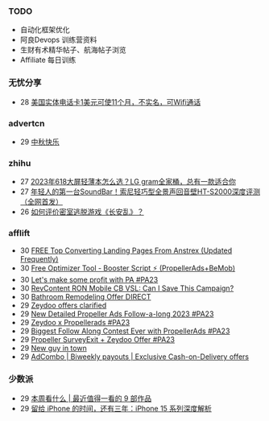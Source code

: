 ### TODO
-  自动化框架优化
-  阿良Devops 训练营资料
-  生财有术精华帖子、航海帖子浏览
-  Affiliate 每日训练

### 无忧分享
<!-- ruyo:START -->
-  28 [美国实体电话卡1美元可使11个月，不实名，可Wifi通话](https://51.ruyo.net/18487.html)<!-- ruyo:END -->

### advertcn
<!-- advertcn:START -->
-  29 [中秋快乐](https://www.advertcn.com/forum.php?mod=viewthread&tid=112320)<!-- advertcn:END -->

### zhihu
<!-- zhihu:START -->
-  27 [2023年618大屏轻薄本怎么选？LG gram全家桶，总有一款适合你](http://zhuanlan.zhihu.com/p/632641888?utm_campaign=rss&utm_medium=rss&utm_source=rss&utm_content=title)
-  27 [年轻人的第一台SoundBar！索尼轻巧型全景声回音壁HT-S2000深度评测（全网首发）](http://zhuanlan.zhihu.com/p/630990296?utm_campaign=rss&utm_medium=rss&utm_source=rss&utm_content=title)
-  26 [如何评价密室逃脱游戏《长安乱》？](http://www.zhihu.com/question/563950552/answer/3045961312?utm_campaign=rss&utm_medium=rss&utm_source=rss&utm_content=title)<!-- zhihu:END -->

### afflift
<!-- afflift:START -->
-  30 [FREE Top Converting Landing Pages From Anstrex &lpar;Updated Frequently&rpar;](https://afflift.com/f/threads/free-top-converting-landing-pages-from-anstrex-updated-frequently.2596/)
-  30 [Free Optimizer Tool - Booster Script ⚡ &lpar;PropellerAds+BeMob&rpar;](https://afflift.com/f/threads/free-optimizer-tool-booster-script-%E2%9A%A1-propellerads-bemob.10601/)
-  30 [Let&#39;s make some profit with PA #PA23](https://afflift.com/f/threads/lets-make-some-profit-with-pa-pa23.11600/)
-  30 [RevContent RON Mobile CB VSL: Can I Save This Campaign?](https://afflift.com/f/threads/revcontent-ron-mobile-cb-vsl-can-i-save-this-campaign.11587/)
-  30 [Bathroom Remodeling Offer DIRECT](https://afflift.com/f/threads/bathroom-remodeling-offer-direct.11707/)
-  29 [Zeydoo offers clarified](https://afflift.com/f/threads/zeydoo-offers-clarified.11710/)
-  29 [New Detailed Propeller Ads Follow-a-long 2023 #PA23](https://afflift.com/f/threads/new-detailed-propeller-ads-follow-a-long-2023-pa23.11612/)
-  29 [Zeydoo x Propellerads #PA23](https://afflift.com/f/threads/zeydoo-x-propellerads-pa23.11561/)
-  29 [Biggest Follow Along Contest Ever with PropellerAds #PA23](https://afflift.com/f/threads/biggest-follow-along-contest-ever-with-propellerads-pa23.11543/)
-  29 [Propeller SurveyExit + Zeydoo Offer #PA23](https://afflift.com/f/threads/propeller-surveyexit-zeydoo-offer-pa23.11709/)
-  29 [New guy in town](https://afflift.com/f/threads/new-guy-in-town.11708/)
-  29 [AdCombo | Biweekly payouts | Exclusive Cash-on-Delivery offers](https://afflift.com/f/threads/adcombo-biweekly-payouts-exclusive-cash-on-delivery-offers.3509/)<!-- afflift:END -->

### 少数派
<!-- sspai:START -->
-  29 [本周看什么 | 最近值得一看的 9 部作品](https://sspai.com/post/83307)
-  29 [留给 iPhone 的时间，还有三年：iPhone 15 系列深度解析](https://sspai.com/post/83300)<!-- sspai:END -->
